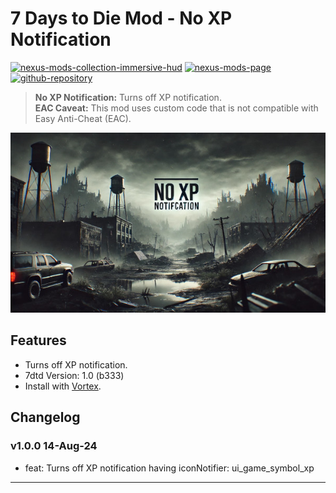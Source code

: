 [//]: # (DO NOT EDIT: This file has been autogenerated, any changes will be overwritten)
# 7 Days to Die Mod - No XP Notification

[![nexus-mods-collection-immersive-hud](https://img.shields.io/badge/Nexus%20Mods%20Collection-Immersive%20HUD%20-orange?style=flat-square&logo=spinrilla)](https://next.nexusmods.com/7daystodie/collections/epfqzi) [![nexus-mods-page](https://img.shields.io/badge/Nexus%20Mod-No%20XP%20Notification%20-orange?style=flat-square&logo=spinrilla)](https://www.nexusmods.com/7daystodie/mods/5760) [![github-repository](https://img.shields.io/badge/GitHub-Repository-green?style=flat-square&logo=github)](https://github.com/rdok/7dtd_no_xp_notification)

> **No XP Notification:** Turns off XP notification.  
> **EAC Caveat:** This mod uses custom code that is not compatible with Easy Anti-Cheat (EAC).

[![No XP Notification Showcase](https://github.com/rdok/7dtd_no_xp_notification/blob/main/documentation/showcase.jpg?raw=true)](https://www.nexusmods.com/7daystodie/mods/5760)

## Features
- Turns off XP notification.
- 7dtd Version: 1.0 (b333)
- Install with [Vortex](https://www.nexusmods.com/about/vortex/).

## Changelog
### v1.0.0 14-Aug-24
- feat: Turns off XP notification having iconNotifier: ui_game_symbol_xp

***

[//]: # (DO NOT EDIT: This file has been autogenerated, any changes will be overwritten)
